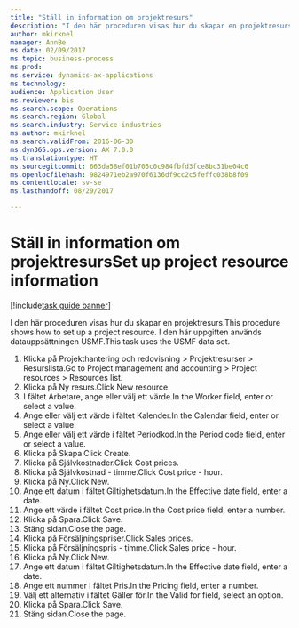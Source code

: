 ```yaml
--- 
title: "Ställ in information om projektresurs"
description: "I den här proceduren visas hur du skapar en projektresurs."
author: mkirknel
manager: AnnBe
ms.date: 02/09/2017
ms.topic: business-process
ms.prod: 
ms.service: dynamics-ax-applications
ms.technology: 
audience: Application User
ms.reviewer: bis
ms.search.scope: Operations
ms.search.region: Global
ms.search.industry: Service industries
ms.author: mkirknel
ms.search.validFrom: 2016-06-30
ms.dyn365.ops.version: AX 7.0.0
ms.translationtype: HT
ms.sourcegitcommit: 663da58ef01b705c0c984fbfd3fce8bc31be04c6
ms.openlocfilehash: 9824971eb2a970f6136df9cc2c5feffc038b8f09
ms.contentlocale: sv-se
ms.lasthandoff: 08/29/2017

---
```

# <a name="set-up-project-resource-information"></a><span data-ttu-id="75d1f-103">Ställ in information om projektresurs</span><span class="sxs-lookup"><span data-stu-id="75d1f-103">Set up project resource information</span></span>

[!include[task guide banner](../../includes/task-guide-banner.md)]

<span data-ttu-id="75d1f-104">I den här proceduren visas hur du skapar en projektresurs.</span><span class="sxs-lookup"><span data-stu-id="75d1f-104">This procedure shows how to set up a project resource.</span></span> <span data-ttu-id="75d1f-105">I den här uppgiften används datauppsättningen USMF.</span><span class="sxs-lookup"><span data-stu-id="75d1f-105">This task uses the USMF data set.</span></span>

1. <span data-ttu-id="75d1f-106">Klicka på Projekthantering och redovisning > Projektresurser > Resurslista.</span><span class="sxs-lookup"><span data-stu-id="75d1f-106">Go to Project management and accounting > Project resources > Resources list.</span></span>
2. <span data-ttu-id="75d1f-107">Klicka på Ny resurs.</span><span class="sxs-lookup"><span data-stu-id="75d1f-107">Click New resource.</span></span>
3. <span data-ttu-id="75d1f-108">I fältet Arbetare, ange eller välj ett värde.</span><span class="sxs-lookup"><span data-stu-id="75d1f-108">In the Worker field, enter or select a value.</span></span>
4. <span data-ttu-id="75d1f-109">Ange eller välj ett värde i fältet Kalender.</span><span class="sxs-lookup"><span data-stu-id="75d1f-109">In the Calendar field, enter or select a value.</span></span>
5. <span data-ttu-id="75d1f-110">Ange eller välj ett värde i fältet Periodkod.</span><span class="sxs-lookup"><span data-stu-id="75d1f-110">In the Period code field, enter or select a value.</span></span>
6. <span data-ttu-id="75d1f-111">Klicka på Skapa.</span><span class="sxs-lookup"><span data-stu-id="75d1f-111">Click Create.</span></span>
7. <span data-ttu-id="75d1f-112">Klicka på Självkostnader.</span><span class="sxs-lookup"><span data-stu-id="75d1f-112">Click Cost prices.</span></span>
8. <span data-ttu-id="75d1f-113">Klicka på Självkostnad - timme.</span><span class="sxs-lookup"><span data-stu-id="75d1f-113">Click Cost price - hour.</span></span>
9. <span data-ttu-id="75d1f-114">Klicka på Ny.</span><span class="sxs-lookup"><span data-stu-id="75d1f-114">Click New.</span></span>
10. <span data-ttu-id="75d1f-115">Ange ett datum i fältet Giltighetsdatum.</span><span class="sxs-lookup"><span data-stu-id="75d1f-115">In the Effective date field, enter a date.</span></span>
11. <span data-ttu-id="75d1f-116">Ange ett värde i fältet Cost price.</span><span class="sxs-lookup"><span data-stu-id="75d1f-116">In the Cost price field, enter a number.</span></span>
12. <span data-ttu-id="75d1f-117">Klicka på Spara.</span><span class="sxs-lookup"><span data-stu-id="75d1f-117">Click Save.</span></span>
13. <span data-ttu-id="75d1f-118">Stäng sidan.</span><span class="sxs-lookup"><span data-stu-id="75d1f-118">Close the page.</span></span>
14. <span data-ttu-id="75d1f-119">Klicka på Försäljningspriser.</span><span class="sxs-lookup"><span data-stu-id="75d1f-119">Click Sales prices.</span></span>
15. <span data-ttu-id="75d1f-120">Klicka på Försäljningspris - timme.</span><span class="sxs-lookup"><span data-stu-id="75d1f-120">Click Sales price - hour.</span></span>
16. <span data-ttu-id="75d1f-121">Klicka på Ny.</span><span class="sxs-lookup"><span data-stu-id="75d1f-121">Click New.</span></span>
17. <span data-ttu-id="75d1f-122">Ange ett datum i fältet Giltighetsdatum.</span><span class="sxs-lookup"><span data-stu-id="75d1f-122">In the Effective date field, enter a date.</span></span>
18. <span data-ttu-id="75d1f-123">Ange ett nummer i fältet Pris.</span><span class="sxs-lookup"><span data-stu-id="75d1f-123">In the Pricing field, enter a number.</span></span>
19. <span data-ttu-id="75d1f-124">Välj ett alternativ i fältet Gäller för.</span><span class="sxs-lookup"><span data-stu-id="75d1f-124">In the Valid for field, select an option.</span></span>
20. <span data-ttu-id="75d1f-125">Klicka på Spara.</span><span class="sxs-lookup"><span data-stu-id="75d1f-125">Click Save.</span></span>
21. <span data-ttu-id="75d1f-126">Stäng sidan.</span><span class="sxs-lookup"><span data-stu-id="75d1f-126">Close the page.</span></span>


